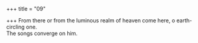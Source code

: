 +++
title = "09"

+++
From there or from the luminous realm of heaven come here, o  earth-circling one.  
The songs converge on him.  